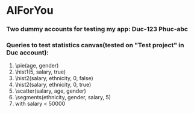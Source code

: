 # AIForYou

### Two dummy accounts for testing my app: Duc-123 Phuc-abc  
### Queries to test statistics canvas(tested on "Test project" in Duc account):   
1. \pie(age, gender)
2. \hist1(5, salary, true)
3. \hist2(salary, ethnicity, 0, false)
4. \hist2(salary, ethnicity, 0, true)
5. \scatter(salary, age, gender)
6. \segments(ethnicity, gender, salary, 5)
7. with salary < 50000
